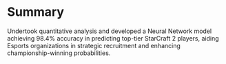 # Summary 

Undertook quantitative analysis and developed a Neural Network model achieving 98.4% accuracy in predicting top-tier StarCraft 2 players, aiding Esports organizations in strategic recruitment and enhancing championship-winning probabilities.

